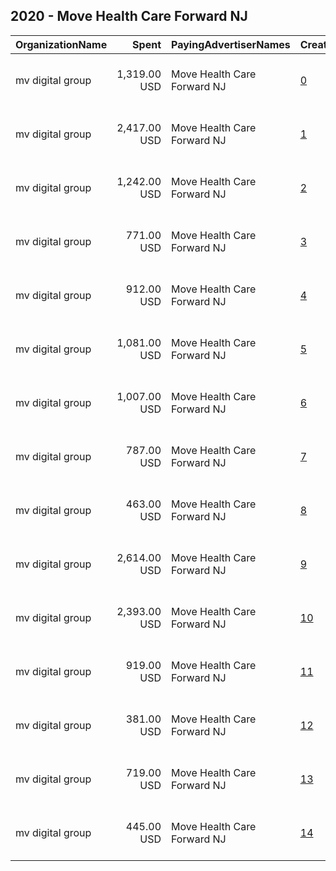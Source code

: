 ## 2020 - Move Health Care Forward NJ 
|OrganizationName|Spent|PayingAdvertiserNames|CreativeUrls|Impressions|Genders|AgeBrackets|CountryCodes|BillingAddresses|CandidateBallotInformation|
|:---|---:|:---|:---|---:|:---|:---|:---|:---|:---|
|mv digital group|1,319.00 USD|Move Health Care Forward NJ|[0](https://www.snap.com/political-ads/asset/63422085f10df5cb265b25c142fbc814cba02a897046a4153a3d442eb5ee0bb4?mediaType=jpg)|460,915|||united states|"One, World Trade Center ,new york,10007,US"|Move Health Care Forward NJ|
|mv digital group|2,417.00 USD|Move Health Care Forward NJ|[1](https://www.snap.com/political-ads/asset/737ded1ac63f8cc06ddaffc468d9e6bce90afe0d4230fb06602113275f543e04?mediaType=mp4)|530,350|||united states|"One, World Trade Center ,new york,10007,US"|Move Health Care Forward NJ|
|mv digital group|1,242.00 USD|Move Health Care Forward NJ|[2](https://www.snap.com/political-ads/asset/fa9e8ba6acecf3b727c11c302a923e71172f0fb16e03f9804499b5fabcd1eb30?mediaType=mp4)|420,891|||united states|"One, World Trade Center ,new york,10007,US"|Move Health Care Forward NJ|
|mv digital group|771.00 USD|Move Health Care Forward NJ|[3](https://www.snap.com/political-ads/asset/d2349d2b972a12aa3d2f12bda27dbe314583ab696f728f4d7b72c1b4d8e786c7?mediaType=mp4)|240,796|||united states|"One, World Trade Center ,new york,10007,US"|Move Health Care Forward NJ|
|mv digital group|912.00 USD|Move Health Care Forward NJ|[4](https://www.snap.com/political-ads/asset/2fee43e49253b2b2a6ea66432ac87b275da62c3e9690821aae24ed1eb15bd4e6?mediaType=jpg)|232,123|||united states|"One, World Trade Center ,new york,10007,US"|Move Health Care Forward NJ|
|mv digital group|1,081.00 USD|Move Health Care Forward NJ|[5](https://www.snap.com/political-ads/asset/d2349d2b972a12aa3d2f12bda27dbe314583ab696f728f4d7b72c1b4d8e786c7?mediaType=mp4)|316,573|||united states|"One, World Trade Center ,new york,10007,US"|Move Health Care Forward NJ|
|mv digital group|1,007.00 USD|Move Health Care Forward NJ|[6](https://www.snap.com/political-ads/asset/63422085f10df5cb265b25c142fbc814cba02a897046a4153a3d442eb5ee0bb4?mediaType=jpg)|188,005|||united states|"One, World Trade Center ,new york,10007,US"|Move Health Care Forward NJ|
|mv digital group|787.00 USD|Move Health Care Forward NJ|[7](https://www.snap.com/political-ads/asset/911de912d671370fdb0d06d075b6b1895085f08cbeae84a86b5533a00ccc5a9f?mediaType=mp4)|212,467|||united states|"One, World Trade Center ,new york,10007,US"|Move Health Care Forward NJ|
|mv digital group|463.00 USD|Move Health Care Forward NJ|[8](https://www.snap.com/political-ads/asset/2fee43e49253b2b2a6ea66432ac87b275da62c3e9690821aae24ed1eb15bd4e6?mediaType=jpg)|142,542|||united states|"One, World Trade Center ,new york,10007,US"|Move Health Care Forward NJ|
|mv digital group|2,614.00 USD|Move Health Care Forward NJ|[9](https://www.snap.com/political-ads/asset/08ff0a2428a76c01fc6e3b969f679aea2f7da37c4f4a20e9a0696712dc0fb35f?mediaType=jpg)|838,743|||united states|"One, World Trade Center ,new york,10007,US"|Move Health Care Forward NJ|
|mv digital group|2,393.00 USD|Move Health Care Forward NJ|[10](https://www.snap.com/political-ads/asset/737ded1ac63f8cc06ddaffc468d9e6bce90afe0d4230fb06602113275f543e04?mediaType=mp4)|908,681|||united states|"One, World Trade Center ,new york,10007,US"|Move Health Care Forward NJ|
|mv digital group|919.00 USD|Move Health Care Forward NJ|[11](https://www.snap.com/political-ads/asset/983840f8c224620fd66a177fe41ff79270597cf832ca31e1d766d9373f17f080?mediaType=jpg)|228,810|||united states|"One, World Trade Center ,new york,10007,US"|Move Health Care Forward NJ|
|mv digital group|381.00 USD|Move Health Care Forward NJ|[12](https://www.snap.com/political-ads/asset/983840f8c224620fd66a177fe41ff79270597cf832ca31e1d766d9373f17f080?mediaType=jpg)|114,418|||united states|"One, World Trade Center ,new york,10007,US"|Move Health Care Forward NJ|
|mv digital group|719.00 USD|Move Health Care Forward NJ|[13](https://www.snap.com/political-ads/asset/08ff0a2428a76c01fc6e3b969f679aea2f7da37c4f4a20e9a0696712dc0fb35f?mediaType=jpg)|339,237|||united states|"One, World Trade Center ,new york,10007,US"|Move Health Care Forward NJ|
|mv digital group|445.00 USD|Move Health Care Forward NJ|[14](https://www.snap.com/political-ads/asset/911de912d671370fdb0d06d075b6b1895085f08cbeae84a86b5533a00ccc5a9f?mediaType=mp4)|165,189|||united states|"One, World Trade Center ,new york,10007,US"|Move Health Care Forward NJ|
